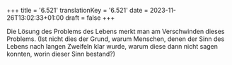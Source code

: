 +++
title = '6.521'
translationKey = '6.521'
date = 2023-11-26T13:02:33+01:00
draft = false
+++

Die Lösung des Problems des Lebens merkt man am Verschwinden dieses Problems.
(Ist nicht dies der Grund, warum Menschen, denen der Sinn des Lebens nach langen Zweifeln klar wurde, warum diese dann nicht sagen konnten, worin dieser Sinn bestand?)
